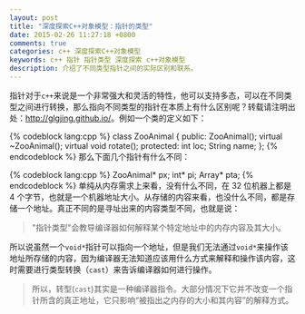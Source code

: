 ```yaml
---
layout: post
title: "深度探索C++对象模型：指针的类型"
date: 2015-02-26 11:27:18 +0800
comments: true
categories: c++ 深度探索C++对象模型
keywords: c++ 指针 指针类型 深度探索 c++对象模型
description: 介绍了不同类型指针之间的实际区别和联系。
---
```

指针对于`c++`来说是一个非常强大和灵活的特性，他可以支持多态，可以在不同类型之间进行转换，那么指向不同类型的指针在本质上有什么区别呢？转载请注明出处：<http://glgjing.github.io/>。例如一个类的定义如下：   

{% codeblock lang:cpp %}
class ZooAnimal {
public:
  ZooAnimal();
  virtual ~ZooAnimal();
  virtual void rotate();
protected:
  int loc;
  String name;
};
{% endcodeblock %}
那么下面几个指针有什么不同：   

{% codeblock lang:cpp %}
ZooAnimal* px;
int* pi;
Array<String>* pta;
{% endcodeblock %}
单纯从内存需求上来看，没有什么不同，在 32 位机器上都是 4 个字节，也就是一个机器地址大小。从存储的内容来看，也没什么不同，都是存储一个地址。真正不同的是寻址出来的内容类型不同，也就是说：   
>"指针类型"会教导编译器如何解释某个特定地址中的内存内容及其大小。   

所以说虽然一个`void*`指针可以指向一个地址，但是我们无法通过`void*`来操作该地址所存储的内容，因为编译器无法知道应该用什么方式来解释和操作该内容，这时需要进行类型转换（`cast`）来告诉编译器如何进行操作。    
>所以，转型(`cast`)其实是一种编译器指令。大部分情况下它并不改变一个指针所含的真正地址，它只影响“被指出之内存的大小和其内容”的解释方式。




